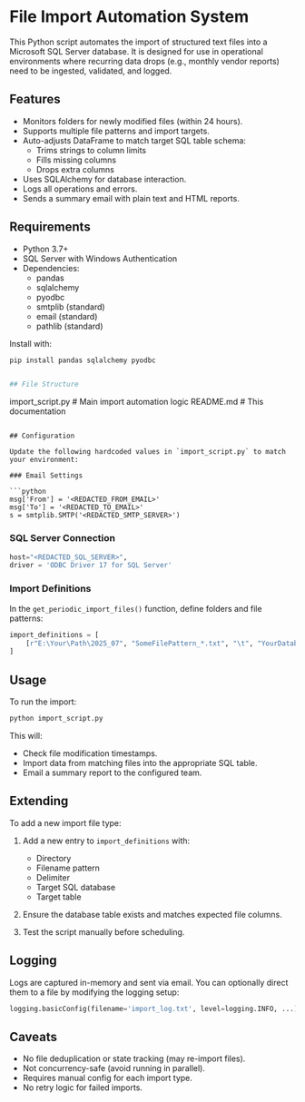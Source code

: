 
# File Import Automation System

This Python script automates the import of structured text files into a Microsoft SQL Server database. It is designed for use in operational environments where recurring data drops (e.g., monthly vendor reports) need to be ingested, validated, and logged.

## Features

- Monitors folders for newly modified files (within 24 hours).
- Supports multiple file patterns and import targets.
- Auto-adjusts DataFrame to match target SQL table schema:
  - Trims strings to column limits
  - Fills missing columns
  - Drops extra columns
- Uses SQLAlchemy for database interaction.
- Logs all operations and errors.
- Sends a summary email with plain text and HTML reports.

## Requirements

- Python 3.7+
- SQL Server with Windows Authentication
- Dependencies:
  - pandas
  - sqlalchemy
  - pyodbc
  - smtplib (standard)
  - email (standard)
  - pathlib (standard)

Install with:

```bash
pip install pandas sqlalchemy pyodbc


## File Structure

```
import_script.py      # Main import automation logic
README.md             # This documentation
```

## Configuration

Update the following hardcoded values in `import_script.py` to match your environment:

### Email Settings

```python
msg['From'] = '<REDACTED_FROM_EMAIL>'
msg['To'] = '<REDACTED_TO_EMAIL>'
s = smtplib.SMTP('<REDACTED_SMTP_SERVER>')
```

### SQL Server Connection

```python
host="<REDACTED_SQL_SERVER>",
driver = 'ODBC Driver 17 for SQL Server'
```

### Import Definitions

In the `get_periodic_import_files()` function, define folders and file patterns:

```python
import_definitions = [
    [r"E:\Your\Path\2025_07", "SomeFilePattern_*.txt", "\t", "YourDatabase", "YourTable"]
]
```

## Usage

To run the import:

```bash
python import_script.py
```

This will:

* Check file modification timestamps.
* Import data from matching files into the appropriate SQL table.
* Email a summary report to the configured team.

## Extending

To add a new import file type:

1. Add a new entry to `import_definitions` with:

   * Directory
   * Filename pattern
   * Delimiter
   * Target SQL database
   * Target table
2. Ensure the database table exists and matches expected file columns.
3. Test the script manually before scheduling.

## Logging

Logs are captured in-memory and sent via email. You can optionally direct them to a file by modifying the logging setup:

```python
logging.basicConfig(filename='import_log.txt', level=logging.INFO, ...)
```

## Caveats

* No file deduplication or state tracking (may re-import files).
* Not concurrency-safe (avoid running in parallel).
* Requires manual config for each import type.
* No retry logic for failed imports.
